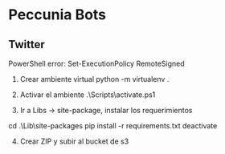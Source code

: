 # Peccunia Bots

## Twitter
PowerShell error: Set-ExecutionPolicy RemoteSigned

1. Crear ambiente virtual
python -m virtualenv .

2. Activar el ambiente
.\Scripts\activate.ps1

3. Ir a Libs -> site-package, instalar los requerimientos

cd .\Lib\site-packages
pip install -r requirements.txt
deactivate

4. Crear ZIP y subir al bucket de s3